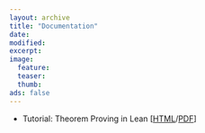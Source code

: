```yaml
---
layout: archive
title: "Documentation"
date:
modified:
excerpt:
image:
  feature:
  teaser:
  thumb:
ads: false
---
```


 - Tutorial: Theorem Proving in Lean [[HTML][tutorial-html]/[PDF][tutorial-pdf]]

[tutorial-html]: ../tutorial/index.html
[tutorial-pdf]: ../tutorial/tutorial.pdf
